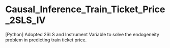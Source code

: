 # Causal_Inference_Train_Ticket_Price_2SLS_IV
[Python] Adopted 2SLS and Instrument Variable to solve the endogeneity problem in predicting train ticket price.
